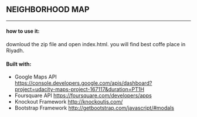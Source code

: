 ## NEIGHBORHOOD MAP
----------------------------------------------------------

#### how to use it: 
downloud the zip file and open index.html. you will find best coffe place in Riyadh. 


#### Built with:
- Google Maps API
https://console.developers.google.com/apis/dashboard?project=udacity-maps-project-167117&duration=PT1H
- Foursquare API
https://foursquare.com/developers/apps
- Knockout Framework
http://knockoutjs.com/
- Bootstrap Framework
http://getbootstrap.com/javascript/#modals